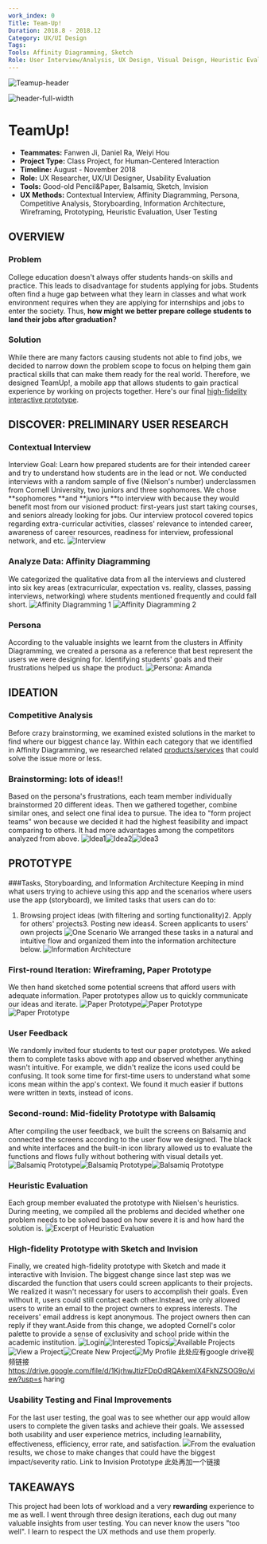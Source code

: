 ```yaml
---
work_index: 0
Title: Team-Up!
Duration: 2018.8 - 2018.12
Category: UX/UI Design
Tags: 
Tools: Affinity Diagramming, Sketch
Role: User Interview/Analysis, UX Design, Visual Deisgn, Heuristic Evaluation, 
---
```


![Teamup-header](../assets/imgs/TeamUps/TeamUp/teamup/header.jpg)

![header-full-width](../assets/imgs/TeamUp/products-full-width.jpg "header-full-width")

# TeamUp!
* **Teammates:** Fanwen Ji, Daniel Ra, Weiyi Hou
* **Project Type:** Class Project, for Human-Centered Interaction
* **Timeline:** August - November 2018
* **Role:** UX Researcher, UX/UI Designer, Usability Evaluation
* **Tools:** Good-old Pencil&Paper, Balsamiq, Sketch, Invision
* **UX Methods:** Contextual Interview, Affinity Diagramming, Persona, Competitive Analysis,  Storyboarding, Information Architecture, Wireframing, Prototyping, Heuristic Evaluation, User Testing

## OVERVIEW

### Problem
College education doesn't always offer students hands-on skills and practice. This leads to disadvantage for students applying for jobs. Students often find a huge gap between what they learn in classes and what work environment requires when they are applying for internships and jobs to enter the society. 
Thus, **how might we better prepare college students to land their jobs after graduation?**

### Solution 
While there are many factors causing students not able to find jobs, we decided to narrow down the problem scope to focus on helping them gain practical skills that can make them ready for the real world. Therefore, we designed TeamUp!, a mobile app that allows students to gain practical experience by working on projects together. Here's our final [high-fidelity interactive prototype](https://projects.invisionapp.com/share/V4P78DF5Y72#/screens/331962611_Log_In_-_Initial).

## DISCOVER: PRELIMINARY USER RESEARCH
### Contextual Interview
Interview Goal: Learn how prepared students are for their intended career and try to understand how students are in the lead or not. 
We conducted interviews with a random sample of five (Nielson's number) underclassmen from Cornell University, two juniors and three sophomores. We chose **sophomores **and **juniors **to interview with because they would benefit most from our visioned product: first-years just start taking courses, and seniors already looking for jobs. 
Our interview protocol covered topics regarding extra-curricular activities, classes' relevance to intended career, awareness of career resources, readiness for interview, professional network, and etc. 
![Interview](../assets/imgs/TeamUp/Interview.jpg "Interview")
### Analyze Data: Affinity Diagramming
We categorized the qualitative data from all the interviews and clustered into six key areas (extracurricular, expectation vs. reality, classes, passing interviews, networking) where students mentioned frequently and could fall short.
![Affinity Diagramming 1](../assets/imgs/TeamUp/AD1.jpg "Affinity Diagram")
![Affinity Diagramming 2](../assets/imgs/TeamUp/AD2.jpg "Affinity Diagram")
### Persona
According to the valuable insights we learnt from the clusters in Affinity Diagramming, we created a persona as a reference that best represent the users we were designing for. Identifying students' goals and their frustrations helped us shape the product.
![Persona: Amanda](../assets/imgs/TeamUp/persona.png "Persona")
## IDEATION
### Competitive Analysis
Before crazy brainstorming, we examined existed solutions in the market to find where our biggest chance lay. Within each category that we identified in Affinity Diagramming, we researched related [products/services](https://docs.google.com/spreadsheets/d/1nWTnTaTY69BumAXMKYLLQAWQHi5SAadwpvct0zqGrh4/edit?usp=sharing) that could solve the issue more or less. 
### Brainstorming: lots of ideas!!
Based on the persona's frustrations, each team member individually brainstormed 20 different ideas. Then we gathered together, combine similar ones, and select one final idea to pursue. The idea to "form project teams" won because we decided it had the highest feasibility and impact comparing to others. It had more advantages among the competitors analyzed from above. ![Idea1](../assets/imgs/TeamUp/Idea1.png "Idea1")![Idea2](../assets/imgs/TeamUp/Idea2.png "Idea2")![Idea3](../assets/imgs/TeamUp/Idea3.png "Idea3")
## PROTOTYPE
###Tasks, Storyboarding, and Information Architecture
Keeping in mind what users trying to achieve using this app and the scenarios where users use the app (storyboard), we limited tasks that users can do to: 
1. Browsing project ideas (with filtering and sorting functionality)2. Apply for others' projects3. Posting new ideas4. Screen applicants to users' own projects
![One Scenario](../assets/imgs/TeamUp/storyboard.png "storyboard")
We arranged these tasks in a natural and intuitive flow and organized them into the information architecture below.
![Information Architecture](../assets/imgs/TeamUp/IA.png "IA")
### First-round Iteration: Wireframing, Paper Prototype
We then hand sketched some potential screens that afford users with adequate information. Paper prototypes allow us to quickly communicate our ideas and iterate. ![Paper Prototype](../assets/imgs/TeamUp/paper0.png "Paper Prototype")![Paper Prototype](../assets/imgs/TeamUp/paper1.png "Paper Prototype")![Paper Prototype](../assets/imgs/TeamUp/paper2.png "Paper Prototype")
### User Feedback
We randomly invited four students to test our paper prototypes. We asked them to complete tasks above with app and observed whether anything wasn't intuitive. For example, we didn't realize the icons used could be confusing. It took some time for first-time users to understand what some icons mean within the app's context. We found it much easier if buttons were written in texts, instead of icons. 
### Second-round: Mid-fidelity Prototype with Balsamiq
After compiling the user feedback, we built the screens on Balsamiq and connected the screens according to the user flow we designed. The black and white interfaces and the built-in icon library allowed us to evaluate the functions and flows fully without bothering with visual details yet. ![Balsamiq Prototype](../assets/imgs/TeamUp/balsa1.png "Balsamiq Prototype")![Balsamiq Prototype](../assets/imgs/TeamUp/balsa2.png "Balsamiq Prototype")![Balsamiq Prototype](../assets/imgs/TeamUp/balsa3.png "Balsamiq Prototype")
### Heuristic Evaluation
Each group member evaluated the prototype with Nielsen's heuristics. During meeting, we compiled all the problems and decided whether one problem needs to be solved based on how severe it is and how hard the solution is. ![](../assets/imgs/TeamUp/heuristic.png "Excerpt of Heuristic Evaluation")
### High-fidelity Prototype with Sketch and Invision
Finally, we created high-fidelity prototype with Sketch and made it interactive with Invision. The biggest change since last step was we discarded the function that users could screen applicants to their projects. We realized it wasn't necessary for users to accomplish their goals. Even without it, users could still contact each other.Instead, we only allowed users to write an email to the project owners to express interests. The receivers' email address is kept anonymous. The project owners then can reply if they want.Aside from this change, we adopted Cornell's color palette to provide a sense of exclusivity and school pride within the academic institution.
![Login](../assets/imgs/TeamUp/login.png "")![Interested Topics](../assets/imgs/TeamUp/interests.png "")![Available Projects](../assets/imgs/TeamUp/available.png "")![View a Project](../assets/imgs/TeamUp/view.png "")![Create New Project](../assets/imgs/TeamUp/create.png "")![My Profile](../assets/imgs/TeamUp/profile.png "")
此处应有google drive视频链接 https://drive.google.com/file/d/1KjrhwJtizFDpOdRQAkemlX4FkNZSOG9o/view?usp=s
haring

### Usability Testing and Final Improvements
For the last user testing, the goal was to see whether our app would allow users to complete the given tasks and achieve their goals. We assessed both usability and user experience metrics, including learnability, effectiveness, efficiency, error rate, and satisfaction. ![](../assets/imgs/TeamUp/tasks.png "")From the evaluation results, we chose to make changes that could have the biggest impact/severity ratio. 
Link to Invision Prototype 此处再加一个链接

## TAKEAWAYS
This project had been lots of workload and a very **rewarding** experience to me as well. I went through three design iterations, each dug out many valuable insights from user testing. You can never know the users "too well". I learn to respect the UX methods and use them properly.  